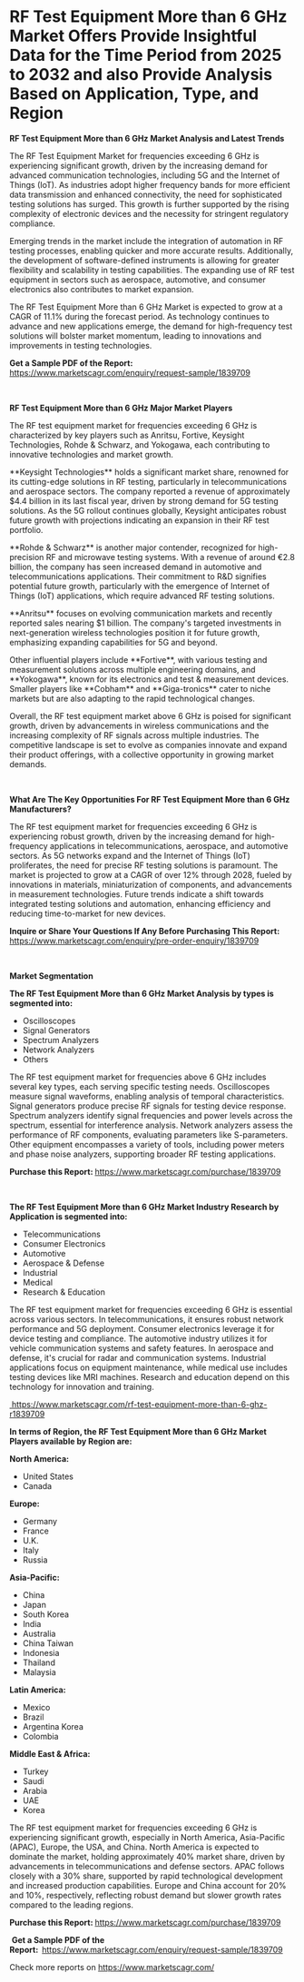 <p><h1>RF Test Equipment More than 6 GHz Market Offers Provide Insightful Data for the Time Period from 2025 to 2032 and also Provide Analysis Based on Application, Type, and Region</h1></p><p><strong>RF Test Equipment More than 6 GHz Market Analysis and Latest Trends</strong></p>
<p><p>The RF Test Equipment Market for frequencies exceeding 6 GHz is experiencing significant growth, driven by the increasing demand for advanced communication technologies, including 5G and the Internet of Things (IoT). As industries adopt higher frequency bands for more efficient data transmission and enhanced connectivity, the need for sophisticated testing solutions has surged. This growth is further supported by the rising complexity of electronic devices and the necessity for stringent regulatory compliance.</p><p>Emerging trends in the market include the integration of automation in RF testing processes, enabling quicker and more accurate results. Additionally, the development of software-defined instruments is allowing for greater flexibility and scalability in testing capabilities. The expanding use of RF test equipment in sectors such as aerospace, automotive, and consumer electronics also contributes to market expansion. </p><p>The RF Test Equipment More than 6 GHz Market is expected to grow at a CAGR of 11.1% during the forecast period. As technology continues to advance and new applications emerge, the demand for high-frequency test solutions will bolster market momentum, leading to innovations and improvements in testing technologies.</p></p>
<p><strong>Get a Sample PDF of the Report:&nbsp;</strong> <a href="https://www.marketscagr.com/enquiry/request-sample/1839709?utm_campaign=2281&utm_medium=2&utm_source=Github&utm_content=ia&utm_term=28022025&utm_id=rf-test-equipment-more-than-6-ghz">https://www.marketscagr.com/enquiry/request-sample/1839709</a></p>
<p>&nbsp;</p>
<p><strong>RF Test Equipment More than 6 GHz Major Market Players</strong></p>
<p><p>The RF test equipment market for frequencies exceeding 6 GHz is characterized by key players such as Anritsu, Fortive, Keysight Technologies, Rohde & Schwarz, and Yokogawa, each contributing to innovative technologies and market growth. </p><p>**Keysight Technologies** holds a significant market share, renowned for its cutting-edge solutions in RF testing, particularly in telecommunications and aerospace sectors. The company reported a revenue of approximately $4.4 billion in its last fiscal year, driven by strong demand for 5G testing solutions. As the 5G rollout continues globally, Keysight anticipates robust future growth with projections indicating an expansion in their RF test portfolio.</p><p>**Rohde & Schwarz** is another major contender, recognized for high-precision RF and microwave testing systems. With a revenue of around €2.8 billion, the company has seen increased demand in automotive and telecommunications applications. Their commitment to R&D signifies potential future growth, particularly with the emergence of Internet of Things (IoT) applications, which require advanced RF testing solutions.</p><p>**Anritsu** focuses on evolving communication markets and recently reported sales nearing $1 billion. The company's targeted investments in next-generation wireless technologies position it for future growth, emphasizing expanding capabilities for 5G and beyond.</p><p>Other influential players include **Fortive**, with various testing and measurement solutions across multiple engineering domains, and **Yokogawa**, known for its electronics and test & measurement devices. Smaller players like **Cobham** and **Giga-tronics** cater to niche markets but are also adapting to the rapid technological changes.</p><p>Overall, the RF test equipment market above 6 GHz is poised for significant growth, driven by advancements in wireless communications and the increasing complexity of RF signals across multiple industries. The competitive landscape is set to evolve as companies innovate and expand their product offerings, with a collective opportunity in growing market demands.</p></p>
<p>&nbsp;</p>
<p><strong>What Are The Key Opportunities For RF Test Equipment More than 6 GHz Manufacturers?</strong></p>
<p><p>The RF test equipment market for frequencies exceeding 6 GHz is experiencing robust growth, driven by the increasing demand for high-frequency applications in telecommunications, aerospace, and automotive sectors. As 5G networks expand and the Internet of Things (IoT) proliferates, the need for precise RF testing solutions is paramount. The market is projected to grow at a CAGR of over 12% through 2028, fueled by innovations in materials, miniaturization of components, and advancements in measurement technologies. Future trends indicate a shift towards integrated testing solutions and automation, enhancing efficiency and reducing time-to-market for new devices.</p></p>
<p><strong>Inquire or Share Your Questions If Any Before Purchasing This Report:</strong> <a href="https://www.marketscagr.com/enquiry/pre-order-enquiry/1839709?utm_campaign=2281&utm_medium=2&utm_source=Github&utm_content=ia&utm_term=28022025&utm_id=rf-test-equipment-more-than-6-ghz">https://www.marketscagr.com/enquiry/pre-order-enquiry/1839709</a></p>
<p>&nbsp;</p>
<p><strong>Market Segmentation</strong></p>
<p><strong>The RF Test Equipment More than 6 GHz Market Analysis by types is segmented into:</strong></p>
<p><ul><li>Oscilloscopes</li><li>Signal Generators</li><li>Spectrum Analyzers</li><li>Network Analyzers</li><li>Others</li></ul></p>
<p><p>The RF test equipment market for frequencies above 6 GHz includes several key types, each serving specific testing needs. Oscilloscopes measure signal waveforms, enabling analysis of temporal characteristics. Signal generators produce precise RF signals for testing device response. Spectrum analyzers identify signal frequencies and power levels across the spectrum, essential for interference analysis. Network analyzers assess the performance of RF components, evaluating parameters like S-parameters. Other equipment encompasses a variety of tools, including power meters and phase noise analyzers, supporting broader RF testing applications.</p></p>
<p><strong>Purchase this Report:&nbsp;</strong><a href="https://www.marketscagr.com/purchase/1839709?utm_campaign=2281&utm_medium=2&utm_source=Github&utm_content=ia&utm_term=28022025&utm_id=rf-test-equipment-more-than-6-ghz">https://www.marketscagr.com/purchase/1839709</a></p>
<p>&nbsp;</p>
<p><strong>The RF Test Equipment More than 6 GHz Market Industry Research by Application is segmented into:</strong></p>
<p><ul><li>Telecommunications</li><li>Consumer Electronics</li><li>Automotive</li><li>Aerospace & Defense</li><li>Industrial</li><li>Medical</li><li>Research & Education</li></ul></p>
<p><p>The RF test equipment market for frequencies exceeding 6 GHz is essential across various sectors. In telecommunications, it ensures robust network performance and 5G deployment. Consumer electronics leverage it for device testing and compliance. The automotive industry utilizes it for vehicle communication systems and safety features. In aerospace and defense, it's crucial for radar and communication systems. Industrial applications focus on equipment maintenance, while medical use includes testing devices like MRI machines. Research and education depend on this technology for innovation and training.</p></p>
<p><a href="https://www.marketscagr.com/rf-test-equipment-more-than-6-ghz-r1839709?utm_campaign=2281&utm_medium=2&utm_source=Github&utm_content=ia&utm_term=28022025&utm_id=rf-test-equipment-more-than-6-ghz">&nbsp;https://www.marketscagr.com/rf-test-equipment-more-than-6-ghz-r1839709</a></p>
<p><strong>In terms of Region, the RF Test Equipment More than 6 GHz Market Players available by Region are:</strong></p>
<p>
    <p> <strong> North America: </strong>
        <ul>
            <li>United States</li>
            <li>Canada</li>
        </ul>
        </p> 
    <p> <strong> Europe: </strong>
        <ul>
            <li>Germany</li>
            <li>France</li>
            <li>U.K.</li>
            <li>Italy</li>
            <li>Russia</li>
        </ul>
        </p> 
    <p> <strong> Asia-Pacific: </strong>
        <ul>
            <li>China</li>
            <li>Japan</li>
            <li>South Korea</li>
            <li>India</li>
            <li>Australia</li>
            <li>China Taiwan</li>
            <li>Indonesia</li>
            <li>Thailand</li>
            <li>Malaysia</li>
        </ul>
        </p> 
    <p> <strong> Latin America: </strong>
        <ul>
            <li>Mexico</li>
            <li>Brazil</li>
            <li>Argentina Korea</li>
            <li>Colombia</li>
        </ul>
        </p> 
    <p> <strong> Middle East & Africa: </strong>
        <ul>
            <li>Turkey</li>
            <li>Saudi</li>
            <li>Arabia</li>
            <li>UAE</li>
            <li>Korea</li>
        </ul>
    </p>
    </p>
<p><p>The RF test equipment market for frequencies exceeding 6 GHz is experiencing significant growth, especially in North America, Asia-Pacific (APAC), Europe, the USA, and China. North America is expected to dominate the market, holding approximately 40% market share, driven by advancements in telecommunications and defense sectors. APAC follows closely with a 30% share, supported by rapid technological development and increased production capabilities. Europe and China account for 20% and 10%, respectively, reflecting robust demand but slower growth rates compared to the leading regions.</p></p>
<p><strong>Purchase this Report: </strong><a href="https://www.marketscagr.com/purchase/1839709?utm_campaign=2281&utm_medium=2&utm_source=Github&utm_content=ia&utm_term=28022025&utm_id=rf-test-equipment-more-than-6-ghz">https://www.marketscagr.com/purchase/1839709</a></p>
<p>&nbsp;<strong>Get a Sample PDF of the Report:&nbsp;&nbsp;</strong><a href="https://www.marketscagr.com/enquiry/request-sample/1839709?utm_campaign=2281&utm_medium=2&utm_source=Github&utm_content=ia&utm_term=28022025&utm_id=rf-test-equipment-more-than-6-ghz">https://www.marketscagr.com/enquiry/request-sample/1839709</a></p>
<p><strong></strong></p>
<p>Check more reports on <a href="https://www.marketscagr.com/?utm_campaign=2281&utm_medium=2&utm_source=Github&utm_content=ia&utm_term=28022025&utm_id=rf-test-equipment-more-than-6-ghz">https://www.marketscagr.com/</a></p>
